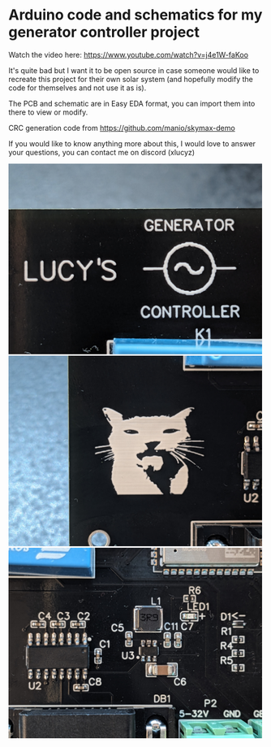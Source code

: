 # Arduino code and schematics for my generator controller project


Watch the video here: https://www.youtube.com/watch?v=j4e1W-faKoo

It's quite bad but I want it to be open source in case someone would like to recreate this project for their own solar system (and hopefully modify the code for themselves and not use it as is).

The PCB and schematic are in Easy EDA format, you can import them into there to view or modify.

CRC generation code from https://github.com/manio/skymax-demo

If you would like to know anything more about this, I would love to answer your questions, you can contact me on discord (xlucyz)

<img src="images/silkscreen.jpg" alt="" width="500"/>
<img src="images/silkscreen1.jpg" alt="" width="500"/>
<img src="images/components.jpg" alt="" width="500"/>
